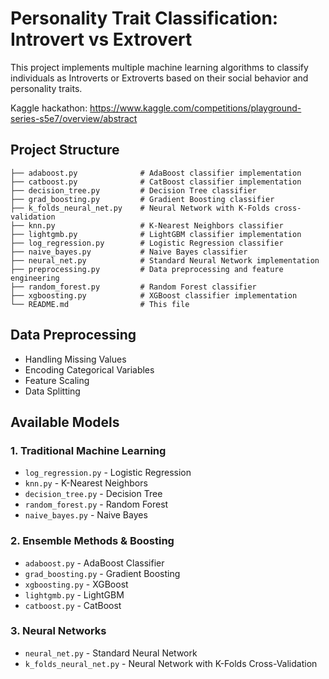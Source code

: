# Personality Trait Classification: Introvert vs Extrovert

This project implements multiple machine learning algorithms to classify individuals as Introverts or Extroverts based on their social behavior and personality traits.

Kaggle hackathon: https://www.kaggle.com/competitions/playground-series-s5e7/overview/abstract

## Project Structure

```
├── adaboost.py              # AdaBoost classifier implementation
├── catboost.py              # CatBoost classifier implementation
├── decision_tree.py         # Decision Tree classifier
├── grad_boosting.py         # Gradient Boosting classifier
├── k_folds_neural_net.py    # Neural Network with K-Folds cross-validation
├── knn.py                   # K-Nearest Neighbors classifier
├── lightgmb.py              # LightGBM classifier implementation
├── log_regression.py        # Logistic Regression classifier
├── naive_bayes.py           # Naive Bayes classifier
├── neural_net.py            # Standard Neural Network implementation
├── preprocessing.py         # Data preprocessing and feature engineering
├── random_forest.py         # Random Forest classifier
├── xgboosting.py            # XGBoost classifier implementation
└── README.md                # This file
```

## Data Preprocessing

- Handling Missing Values
- Encoding Categorical Variables
- Feature Scaling
- Data Splitting

## Available Models

### 1. **Traditional Machine Learning**
- `log_regression.py` - Logistic Regression
- `knn.py` - K-Nearest Neighbors
- `decision_tree.py` - Decision Tree
- `random_forest.py` - Random Forest
- `naive_bayes.py` - Naive Bayes

### 2. **Ensemble Methods & Boosting**
- `adaboost.py` - AdaBoost Classifier
- `grad_boosting.py` - Gradient Boosting
- `xgboosting.py` - XGBoost
- `lightgmb.py` - LightGBM
- `catboost.py` - CatBoost

### 3. **Neural Networks**
- `neural_net.py` - Standard Neural Network
- `k_folds_neural_net.py` - Neural Network with K-Folds Cross-Validation
